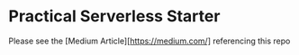 # Practical Serverless Starter

Please see the [Medium Article][https://medium.com/] referencing this repo
